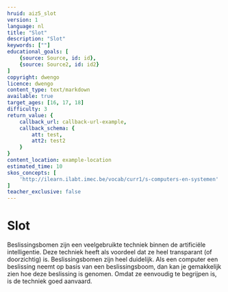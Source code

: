 ```yaml
---
hruid: aiz5_slot
version: 1
language: nl
title: "Slot"
description: "Slot"
keywords: [""]
educational_goals: [
    {source: Source, id: id}, 
    {source: Source2, id: id2}
]
copyright: dwengo
licence: dwengo
content_type: text/markdown
available: true
target_ages: [16, 17, 18]
difficulty: 3
return_value: {
    callback_url: callback-url-example,
    callback_schema: {
        att: test,
        att2: test2
    }
}
content_location: example-location
estimated_time: 10
skos_concepts: [
    'http://ilearn.ilabt.imec.be/vocab/curr1/s-computers-en-systemen'
]
teacher_exclusive: false
---
```


# Slot
Beslissingsbomen zijn een veelgebruikte techniek binnen de artificiële intelligentie. Deze techniek heeft als voordeel dat ze heel transparant (of doorzichtig) is. Beslissingsbomen zijn heel duidelijk. 
Als een computer een beslissing neemt op basis van een beslissingsboom, dan kan je gemakkelijk zien hoe deze beslissing is genomen. Omdat ze eenvoudig te begrijpen is, is de techniek goed aanvaard.  
